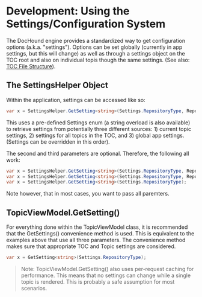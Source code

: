 # Development: Using the Settings/Configuration System

The DocHound engine provides a standardized way to get configuration options (a.k.a. "settings"). Options can be set globally (currently in app settings, but this will change) as well as through a settings object on the TOC root and also on individual topis though the same settings. (See also: [TOC File Structure](TOC-File-Structure)).

## The SettingsHelper Object

Within the application, settings can be accessed like so:

```cs
var x = SettingsHelper.GetSetting<string>(Settings.RepositoryType, RepositorySettings, CurrentTopicSettings);
```

This uses a pre-defined Settings enum (a string overload is also available) to retrieve settings from potentially three different sources: 1) current topic settings, 2) settings for all topics in the TOC, and 3) global app settings. (Settings can be overridden in this order).

The second and third parameters are optional. Therefore, the following all work:

```cs
var x = SettingsHelper.GetSetting<string>(Settings.RepositoryType, RepositorySettings, CurrentTopicSettings);
var x = SettingsHelper.GetSetting<string>(Settings.RepositoryType, RepositorySettings);
var x = SettingsHelper.GetSetting<string>(Settings.RepositoryType);
```

Note however, that in most cases, you want to pass all paremters.

## TopicViewModel.GetSetting<T>()

For everything done within the TopicViewModel class, it is recommended that the GetSettings<T>() convenience method is used. This is equivalent to the examples above that use all three parameters. The convenience method makes sure that appropriate TOC and Topic settings are considered.

```cs
var x = GetSetting<string>(Settings.RepositoryType);
```

> Note: TopicViewModel.GetSetting<T>() also uses per-request caching for performance. This means that no settings can change while a single topic is rendered. This is probably a safe assumption for most scenarios.
